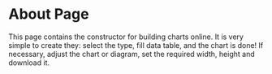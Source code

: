 # About Page

This page contains the constructor for building charts online.
It is very simple to create they: select the type, fill data table, and the chart is done!
If necessary, adjust the chart or diagram, set the required width, height and download it.
